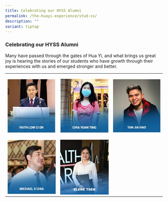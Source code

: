 ```yaml
---
title: Celebrating our HYSS Alumni
permalink: /the-huayi-experience/stud-ss/
description: ""
variant: tiptap
---
```

<h3>Celebrating our HYSS Alumni</h3>
<p>Many have passed through the gates of Hua Yi, and what brings us great
joy is hearing the stories of our students who have growth through their
experiences with us and emerged stronger and better.</p>
<table style="minWidth: 75px">
<colgroup>
<col>
<col>
<col>
</colgroup>
<tbody>
<tr>
<th rowspan="1" colspan="1">
<p></p><a class="isomer-image-wrapper" href="https://www.huayisec.moe.edu.sg/sss/faith-low/"><img style="width: 100%" height="auto" width="100%" alt="" src="/images/photo1669830842.jpeg"></a>
</th>
<th rowspan="1" colspan="1">
<p></p><a class="isomer-image-wrapper" href="https://www.huayisec.moe.edu.sg/sss/yuan-ting/"><img style="width: 100%;" height="auto" width="100%" alt="" src="/images/photo1669830854.jpeg"></a>
</th>
<th rowspan="1" colspan="1">
<p></p><a class="isomer-image-wrapper" href="https://www.huayisec.moe.edu.sg/sss/jia-hao/"><img style="width: 100%" height="auto" width="100%" alt="" src="/images/photo1669830866.jpeg"></a>
</th>
</tr>
<tr>
<td rowspan="1" colspan="1">
<p></p><a class="isomer-image-wrapper" href="https://www.huayisec.moe.edu.sg/sss/michael/"><img style="width: 100%" height="auto" width="100%" alt="" src="/images/photo1669830879.jpeg"></a>
</td>
<td rowspan="1" colspan="1">
<p></p><a class="isomer-image-wrapper" href="https://cms.isomer.gov.sg/sites/moe-huayisec/editPage/Ellean%20Tsen.md"><img style="width: 100%" height="auto" width="100%" alt="" src="/images/2025/Ellean_Tsen_C.jpg"></a>
</td>
<td rowspan="1" colspan="1">
<p></p>
</td>
</tr>
</tbody>
</table>
<p></p>
<p></p>
<p></p>
<p>
<br>
</p>
<p></p>
<p></p>